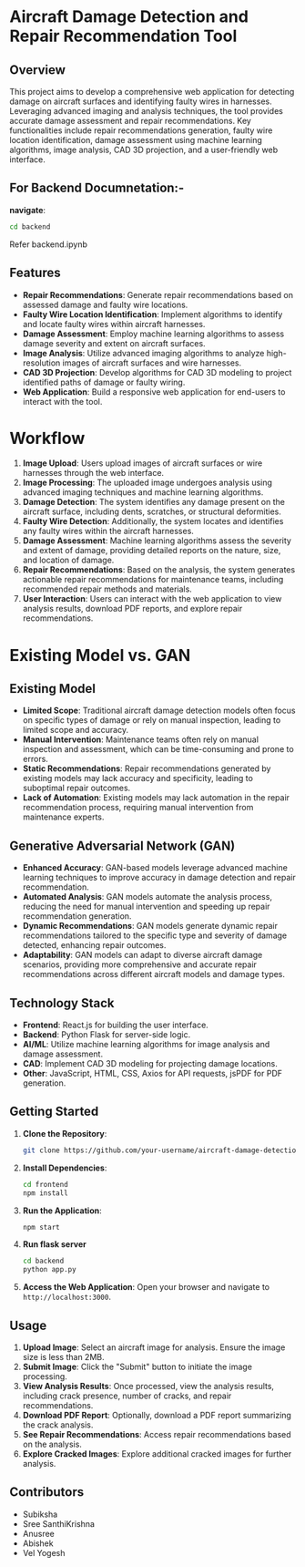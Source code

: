 # Aircraft Damage Detection and Repair Recommendation Tool

## Overview

This project aims to develop a comprehensive web application for detecting damage on aircraft surfaces and identifying faulty wires in harnesses. Leveraging advanced imaging and analysis techniques, the tool provides accurate damage assessment and repair recommendations. Key functionalities include repair recommendations generation, faulty wire location identification, damage assessment using machine learning algorithms, image analysis, CAD 3D projection, and a user-friendly web interface.

## For Backend Documnetation:-
**navigate**:
   ```bash
   cd backend
   ```
Refer backend.ipynb

## Features

- **Repair Recommendations**: Generate repair recommendations based on assessed damage and faulty wire locations.
- **Faulty Wire Location Identification**: Implement algorithms to identify and locate faulty wires within aircraft harnesses.
- **Damage Assessment**: Employ machine learning algorithms to assess damage severity and extent on aircraft surfaces.
- **Image Analysis**: Utilize advanced imaging algorithms to analyze high-resolution images of aircraft surfaces and wire harnesses.
- **CAD 3D Projection**: Develop algorithms for CAD 3D modeling to project identified paths of damage or faulty wiring.
- **Web Application**: Build a responsive web application for end-users to interact with the tool.

# Workflow

1. **Image Upload**: Users upload images of aircraft surfaces or wire harnesses through the web interface.
2. **Image Processing**: The uploaded image undergoes analysis using advanced imaging techniques and machine learning algorithms.
3. **Damage Detection**: The system identifies any damage present on the aircraft surface, including dents, scratches, or structural deformities.
4. **Faulty Wire Detection**: Additionally, the system locates and identifies any faulty wires within the aircraft harnesses.
5. **Damage Assessment**: Machine learning algorithms assess the severity and extent of damage, providing detailed reports on the nature, size, and location of damage.
6. **Repair Recommendations**: Based on the analysis, the system generates actionable repair recommendations for maintenance teams, including recommended repair methods and materials.
7. **User Interaction**: Users can interact with the web application to view analysis results, download PDF reports, and explore repair recommendations.

# Existing Model vs. GAN

## Existing Model

- **Limited Scope**: Traditional aircraft damage detection models often focus on specific types of damage or rely on manual inspection, leading to limited scope and accuracy.
- **Manual Intervention**: Maintenance teams often rely on manual inspection and assessment, which can be time-consuming and prone to errors.
- **Static Recommendations**: Repair recommendations generated by existing models may lack accuracy and specificity, leading to suboptimal repair outcomes.
- **Lack of Automation**: Existing models may lack automation in the repair recommendation process, requiring manual intervention from maintenance experts.

## Generative Adversarial Network (GAN)

- **Enhanced Accuracy**: GAN-based models leverage advanced machine learning techniques to improve accuracy in damage detection and repair recommendation.
- **Automated Analysis**: GAN models automate the analysis process, reducing the need for manual intervention and speeding up repair recommendation generation.
- **Dynamic Recommendations**: GAN models generate dynamic repair recommendations tailored to the specific type and severity of damage detected, enhancing repair outcomes.
- **Adaptability**: GAN models can adapt to diverse aircraft damage scenarios, providing more comprehensive and accurate repair recommendations across different aircraft models and damage types.



## Technology Stack

- **Frontend**: React.js for building the user interface.
- **Backend**: Python Flask for server-side logic.
- **AI/ML**: Utilize machine learning algorithms for image analysis and damage assessment.
- **CAD**: Implement CAD 3D modeling for projecting damage locations.
- **Other**: JavaScript, HTML, CSS, Axios for API requests, jsPDF for PDF generation.

## Getting Started

1. **Clone the Repository**: 
   ```bash
   git clone https://github.com/your-username/aircraft-damage-detection.git
   ```

2. **Install Dependencies**:
   ```bash
   cd frontend
   npm install
   ```

3. **Run the Application**:
   ```bash
   npm start
   ```

4. **Run flask server**
    ```bash
   cd backend
    python app.py
   ```
5. **Access the Web Application**:
   Open your browser and navigate to `http://localhost:3000`.

## Usage

1. **Upload Image**: Select an aircraft image for analysis. Ensure the image size is less than 2MB.
2. **Submit Image**: Click the "Submit" button to initiate the image processing.
3. **View Analysis Results**: Once processed, view the analysis results, including crack presence, number of cracks, and repair recommendations.
4. **Download PDF Report**: Optionally, download a PDF report summarizing the crack analysis.
5. **See Repair Recommendations**: Access repair recommendations based on the analysis.
6. **Explore Cracked Images**: Explore additional cracked images for further analysis.

## Contributors

- Subiksha
- Sree SanthiKrishna
- Anusree
- Abishek
- Vel Yogesh

